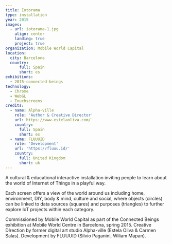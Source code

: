 ```yaml
---
title: Iotorama
type: installation
year: 2015
images:
  - url: iotorama-1.jpg
    align: center
    landing: true
    project: true
organization: Mobile World Capital
location:
  city: Barcelona
  country:
      full: Spain
      short: es
exhibitions:
  - 2015-connected-beings
technology:
  - Chrome
  - WebGL
  - Touchscreens
credits:
  - name: Alpha-ville
    role: 'Author & Creative Director'
    url: https://www.estelaoliva.com/
    country:
      full: Spain
      short: es
  - name: FLUUUID
    role: 'Development'
    url: 'https://fluuu.id/'
    country:
      full: United Kingdom
      short: uk
---
```


A cultural & educational interactive installation inviting people to learn about the world of Internet of Things in a playful way.

Each screen offers a view of the world around us including home, environment, DIY, body & mind, culture and social, where objects (circles) can be linked to data sources (squares) and purposes (triangles) to further explore IoT projects within each category.

Commissioned by Mobile World Capital as part of the Connected Beings exhibition at Mobile World Centre in Barcelona, spring 2015. Creative DIrection by former digital art studio Alpha-ville (Estela Oliva & Carmen Salas). Development by FLUUUID (Silvio Paganini, Wiliam Mapan).
